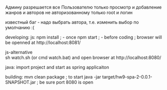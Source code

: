 Админу разрешается все
Пользователю только просмотр и добавление жанров и авторов
не авторизованному только root и логин

известный баг - надо выбрать автора, т.е. изменить выбор по умолчанию :(

developing: 
  js:
	npm install ; - once
	npm start   ; - before coding
	; browser will be openned at http://localhost:8081/ 
	
  js-alternative 	
	sh watch.sh (or cmd watch.bat) and open browser at http://localhost:8080/
	 
  java: 
    import project and start as spring applicaiton

building:
  mvn clean package ; to start java -jar target/hw9-spa-2-0.0.1-SNAPSHOT.jar ; be sure port 8080 is open
  	
